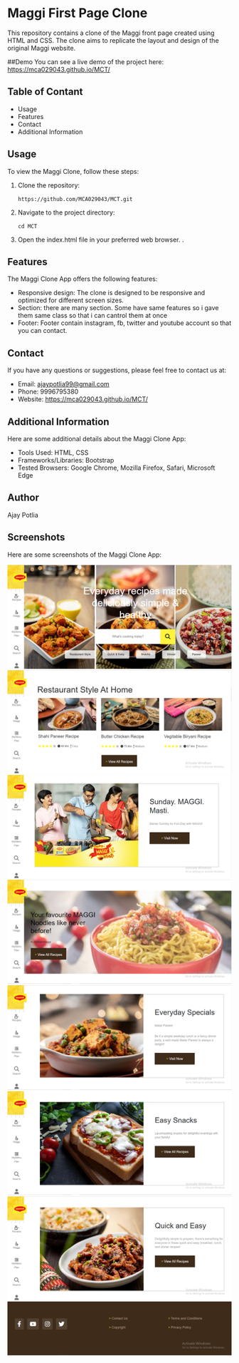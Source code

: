 
# Maggi First Page Clone

This repository contains a clone of the Maggi front page created using HTML and CSS. The clone aims to replicate the layout and design of the original Maggi website.

##Demo You can see a live demo of the project here: https://mca029043.github.io/MCT/

## Table of Contant

- Usage
- Features
- Contact
- Additional Information

## Usage

To view the Maggi Clone, follow these steps:

1. Clone the repository:
    ```shell
    https://github.com/MCA029043/MCT.git
    ```

2. Navigate to the project directory:
    ```shell
    cd MCT
    ```

3. Open the index.html file in your preferred web browser.
.

## Features

The Maggi Clone App offers the following features:

- Responsive design: The clone is designed to be responsive and optimized for different screen sizes.
- Section: there are many section. Some have same features so i gave them same class so that i can cantrol them at once
- Footer: Footer contain instagram, fb, twitter and youtube account so that you can contact.

## Contact

If you have any questions or suggestions, please feel free to contact us at:

- Email: ajaypotlia99@gmail.com
- Phone: 9996795380
- Website: https://mca029043.github.io/MCT/

## Additional Information

Here are some additional details about the Maggi Clone App:

- Tools Used: HTML, CSS
- Frameworks/Libraries: Bootstrap
- Tested Browsers: Google Chrome, Mozilla Firefox, Safari, Microsoft Edge

## Author

Ajay Potlia

## Screenshots

Here are some screenshots of the Maggi Clone App:

![Maggi Clone Mobile Screen 1](screenshot1.PNG)
![Maggi Clone Mobile Screen 2](screenshot2.PNG)
![Maggi Clone Mobile Screen 3](screenshot3.PNG)
![Maggi Clone Mobile Screen 4](screenshot4.PNG)
![Maggi Clone Mobile Screen 5](screenshot5.PNG)
![Maggi Clone Mobile Screen 6](screenshot6.PNG)
![Maggi Clone Mobile Screen 7](screenshot7.PNG)
![Maggi Clone Mobile Screen 8](screenshot8.PNG)
